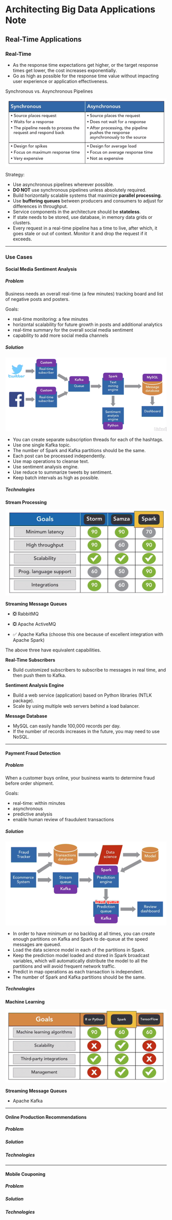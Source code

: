 # Architecting Big Data Applications Note

## Real-Time Applications

### Real-Time

- As the response time expectations get higher, or the target response times get lower, the cost increases exponentially.
- Go as high as possible for the response time value without impacting user experience or application effectiveness.

Synchronous vs. Asynchronous Pipelines

![synchronous-vs-asynchronous-pipelines.png](img/synchronous-vs-asynchronous-pipelines.png)

Strategy:

- Use asynchronous pipelines wherever possible.
- **DO NOT** use synchronous pipelines unless absolutely required.
- Build horizontally scalable systems that maximize **parallel processing**.
- Use **buffering queues** between producers and consumers to adjust for differences in throughput.
- Service components in the architecture should be **stateless**.
- If state needs to be stored, use database, in memory data grids or clusters.
- Every request in a real-time pipeline has a time to live, after which, it goes stale or out of context. Monitor it and drop the request if it exceeds.

---

### Use Cases

#### Social Media Sentiment Analysis

##### Problem

Business needs an overall real-time (a few minutes) tracking board and list of negative posts and posters.

Goals:

- real-time monitoring: a few minutes
- horizontal scalability for future growth in posts and additional analytics
- real-time summary for the overall social media sentiment
- capability to add more social media channels

##### Solution

![social-media-sentiment-analysis-solution.png](img/social-media-sentiment-analysis-solution.png)

- You can create separate subscription threads for each of the hashtags.
- Use one single Kafka topic.
- The number of Spark and Kafka partitions should be the same.
- Each post can be processed independently.
- Use map operations to cleanse text.
- Use sentiment analysis engine.
- Use reduce to summarize tweets by sentiment.
- Keep batch intervals as high as possible.

##### Technologies

**Stream Processing**

![social-media-sentiment-analysis-technologies.png](img/social-media-sentiment-analysis-technologies.png)

**Streaming Message Queues**

- :negative_squared_cross_mark: RabbitMQ

- :negative_squared_cross_mark: Apache ActiveMQ

- :white_check_mark: Apache Kafka (choose this one because of excellent integration with Apache Spark)

The above three have equivalent capabilities.

**Real-Time Subscribers**

- Build customized subscribers to subscribe to messages in real time, and then push them to Kafka.

**Sentiment Analysis Engine**

- Build a web service (application) based on Python libraries (NTLK package).
- Scale by using multiple web servers behind a load balancer.

**Message Database**

- MySQL can easily handle 100,000 records per day.
- If the number of records increases in the future, you may need to use NoSQL.  

---

#### Payment Fraud Detection

##### Problem

When a customer buys online, your business wants to determine fraud before order shipment.

Goals:

- real-time: within minutes
- asynchronous
- predictive analysis
- enable human review of fraudulent transactions

##### Solution

![payment-fraud-detection-solution.png](img/payment-fraud-detection-solution.png)

- In order to have minimum or no backlog at all times, you can create enough partitions on Kafka and Spark to de-queue at the speed messages are queued.
- Load the data science model in each of the partitions in Spark.
- Keep the prediction model loaded and stored in Spark broadcast variables, which will automatically distribute the model to all the partitions and will avoid frequent network traffic.
- Predict in map operations as each transaction is independent.
- The number of Spark and Kafka partitions should be the same.

##### Technologies

**Machine Learning**

![payment-fraud-detection-technologies.png](img/payment-fraud-detection-technologies.png)

**Streaming Message Queues**

- Apache Kafka

---

#### Online Production Recommendations

##### Problem

##### Solution

##### Technologies

---

#### Mobile Couponing

##### Problem

##### Solution

##### Technologies

